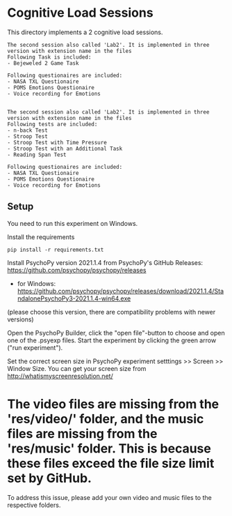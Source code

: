 # Cognitive Load Sessions

This directory implements a 2 cognitive load sessions.

    The second session also called 'Lab2'. It is implemented in three version with extension name in the files
    Following Task is included:
    - Bejeweled 2 Game Task

    Following questionaires are included:
    - NASA TXL Questionaire
    - POMS Emotions Questionaire
    - Voice recording for Emotions


    The second session also called 'Lab2'. It is implemented in three version with extension name in the files
    Following tests are included:
    - n-back Test
    - Stroop Test
    - Stroop Test with Time Pressure
    - Stroop Test with an Additional Task
    - Reading Span Test

    Following questionaires are included:
    - NASA TXL Questionaire
    - POMS Emotions Questionaire
    - Voice recording for Emotions

## Setup

You need to run this experiment on Windows.

Install the requirements

`pip install -r requirements.txt`

Install PsychoPy version 2021.1.4 from PsychoPy's GitHub Releases: https://github.com/psychopy/psychopy/releases 
- for Windows: https://github.com/psychopy/psychopy/releases/download/2021.1.4/StandalonePsychoPy3-2021.1.4-win64.exe 

(please choose this version, there are compatibility problems with newer versions)

Open the PsychoPy Builder, click the "open file"-button to choose and open one of the .psyexp files. Start the experiment by clicking the green arrow ("run experiment").

Set the correct screen size in PsychoPy experiment setttings >> Screen >> Window Size. You can get your screen size from http://whatismyscreenresolution.net/ 


# The video files are missing from the 'res/video/' folder, and the music files are missing from the 'res/music' folder. This is because these files exceed the file size limit set by GitHub.
To address this issue, please add your own video and music files to the respective folders. 



